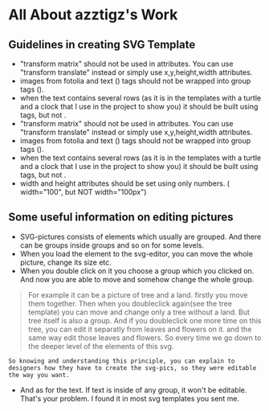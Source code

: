# All About azztigz's Work

## Guidelines in creating SVG Template

* "transform matrix" should not be used in attributes. You can use "transform translate" instead or simply use x,y,height,width attributes.
* images from fotolia and text (<text>) tags should not be wrapped into group tags (<g>). 
*  when the text contains several rows (as it is in the templates with a turtle and a clock that I use in the project to show you) it should be built using <text> tags, but not <tspan>. 
* "transform matrix" should not be used in attributes. You can use "transform translate" instead or simply use x,y,height,width attributes.
* images from fotolia and text (<text>) tags should not be wrapped into group tags (<g>). 
*  when the text contains several rows (as it is in the templates with a turtle and a clock that I use in the project to show you) it should be built using <text> tags, but not <tspan>. 
* width and height attributes should be set using only numbers. ( width="100", but NOT width="100px")


## Some useful information on editing pictures

* SVG-pictures consists of elements which usually are grouped. And there can be groups inside groups and so on for some levels.
* When you load the element to the svg-editor, you can move the whole picture, change its size etc.
* When you double click on it you choose a group  which you clicked on. And now you are able to move and somehow change the whole group.
> For example it can be a picture of tree and a land. firstly you move them together. Then when you doubleclick again(see the tree template) you can move and change only a tree without a land. But tree itself is also a group. And if you  doubleclick one more time on this tree, you can edit it separatly from leaves and flowers on it. and the same way edit those leaves and flowers. So every time we go down to the deeper level of the elements of this svg.

    So knowing and understanding this principle, you can explain to designers how they have to create the svg-pics, so they were editable the way you want.

* And as for the text. If text is inside of any group, it won't be editable. That's your problem. I found it in most svg templates you sent me. 
